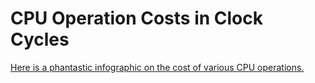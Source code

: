 # CPU Operation Costs in Clock Cycles

[Here is a phantastic infographic on the cost of various CPU operations.](http://ithare.com/infographics-operation-costs-in-cpu-clock-cycles/)
